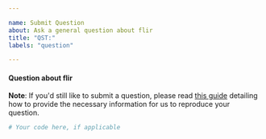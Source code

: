 ```yaml
---

name: Submit Question
about: Ask a general question about flir
title: "QST:"
labels: "question"

---
```


#### Question about flir

**Note**: If you'd still like to submit a question, please read [this guide](
https://matthewrocklin.com/blog/work/2018/02/28/minimal-bug-reports) detailing how to
provide the necessary information for us to reproduce your question.

```python
# Your code here, if applicable
```
